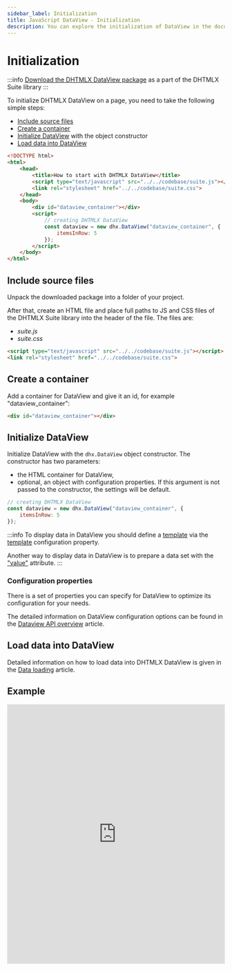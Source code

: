 ```yaml
---
sidebar_label: Initialization
title: JavaScript DataView - Initialization 
description: You can explore the initialization of DataView in the documentation of the DHTMLX JavaScript UI library. Browse developer guides and API reference, try out code examples and live demos, and download a free 30-day evaluation version of DHTMLX Suite 7.
---
```


# Initialization

:::info
[Download the DHTMLX DataView package](https://dhtmlx.com/docs/products/dhtmlxSuite/download.shtml) as a part of the DHTMLX Suite library
:::

To initialize DHTMLX DataView on a page, you need to take the following simple steps:

- [Include source files](#include-source-files)
- [Create a container](#create-a-container)
- [Initialize DataView](#initialize-dataview) with the object constructor
- [Load data into DataView](#load-data-into-dataview)

~~~html title="index.html"
<!DOCTYPE html>
<html>
    <head>
        <title>How to start with DHTMLX DataView</title>         
        <script type="text/javascript" src="../../codebase/suite.js"></script>
        <link rel="stylesheet" href="../../codebase/suite.css">
    </head>
    <body>
        <div id="dataview_container"></div>
        <script>
            // creating DHTMLX DataView
            const dataview = new dhx.DataView("dataview_container", {
    			itemsInRow: 5
			});
        </script>
    </body>
</html>
~~~

## Include source files

Unpack the downloaded package into a folder of your project.

After that, create an HTML file and place full paths to JS and CSS files of the DHTMLX Suite library into the header of the file. The files are:

- *suite.js*
- *suite.css*

~~~html title="index.html"
<script type="text/javascript" src="../../codebase/suite.js"></script>
<link rel="stylesheet" href="../../codebase/suite.css">
~~~

## Create a container

Add a container for DataView and give it an id, for example "dataview_container":

~~~html title="index.html"
<div id="dataview_container"></div>
~~~

## Initialize DataView

Initialize DataView with the `dhx.DataView` object constructor. The constructor has two parameters:

- the HTML container for DataView,
- optional, an object with configuration properties. If this argument is not passed to the constructor, the settings will be default.

~~~js title="script.js"
// creating DHTMLX DataView
const dataview = new dhx.DataView("dataview_container", {
    itemsInRow: 5
});
~~~

:::info
To display data in DataView you should define a [template](dataview/configuration.md/#template-for-dataview-items) via the [template](dataview/api/dataview_template_config.md) configuration property.

Another way to display data in DataView is to prepare a data set with the ["value"](dataview/data_loading.md/#preparing-data-set) attribute.
:::

### Configuration properties

There is a set of properties you can specify for DataView to optimize its configuration for your needs.

The detailed information on DataView configuration options can be found in the [Dataview API overview](dataview/api/api_overview.md#properties) article.

## Load data into DataView

Detailed information on how to load data into DHTMLX DataView is given in the [Data loading](dataview/data_loading.md) article.

## Example

<iframe src="https://snippet.dhtmlx.com/s547z4xr?mode=js" frameborder="0" class="snippet_iframe" width="100%" height="600"></iframe>


